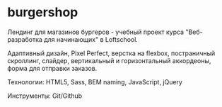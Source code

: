 # burgershop
Лендинг для магазинов бургеров - учебный проект курса "Веб-разработка для начинающих" в Loftschool.

Адаптивный дизайн, Pixel Perfect, верстка на flexbox, постраничный скроллинг, слайдер, вертикальный и горизонтальный аккордеоны, форма для отправки заказов.

Технологии: HTML5, Sass, BEM naming, JavaScript, jQuery

Инструменты: Git/Github
